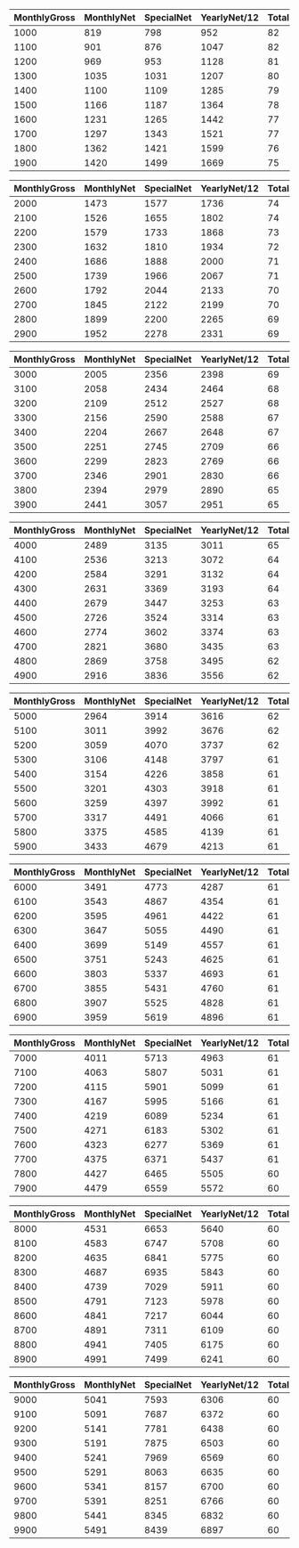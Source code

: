 
MonthlyGross|MonthlyNet|SpecialNet|YearlyNet/12|TotalPercent|YearlyIncrementPercent
-|-|-|-|-|-
1000|819|798|952|82|81
1100|901|876|1047|82|81
1200|969|953|1128|81|70
1300|1035|1031|1207|80|67
1400|1100|1109|1285|79|67
1500|1166|1187|1364|78|67
1600|1231|1265|1442|77|67
1700|1297|1343|1521|77|67
1800|1362|1421|1599|76|67
1900|1420|1499|1669|75|60

MonthlyGross|MonthlyNet|SpecialNet|YearlyNet/12|TotalPercent|YearlyIncrementPercent
-|-|-|-|-|-
2000|1473|1577|1736|74|57
2100|1526|1655|1802|74|57
2200|1579|1733|1868|73|57
2300|1632|1810|1934|72|57
2400|1686|1888|2000|71|57
2500|1739|1966|2067|71|57
2600|1792|2044|2133|70|57
2700|1845|2122|2199|70|57
2800|1899|2200|2265|69|57
2900|1952|2278|2331|69|57

MonthlyGross|MonthlyNet|SpecialNet|YearlyNet/12|TotalPercent|YearlyIncrementPercent
-|-|-|-|-|-
3000|2005|2356|2398|69|57
3100|2058|2434|2464|68|57
3200|2109|2512|2527|68|55
3300|2156|2590|2588|67|52
3400|2204|2667|2648|67|52
3500|2251|2745|2709|66|52
3600|2299|2823|2769|66|52
3700|2346|2901|2830|66|52
3800|2394|2979|2890|65|52
3900|2441|3057|2951|65|52

MonthlyGross|MonthlyNet|SpecialNet|YearlyNet/12|TotalPercent|YearlyIncrementPercent
-|-|-|-|-|-
4000|2489|3135|3011|65|52
4100|2536|3213|3072|64|52
4200|2584|3291|3132|64|52
4300|2631|3369|3193|64|52
4400|2679|3447|3253|63|52
4500|2726|3524|3314|63|52
4600|2774|3602|3374|63|52
4700|2821|3680|3435|63|52
4800|2869|3758|3495|62|52
4900|2916|3836|3556|62|52

MonthlyGross|MonthlyNet|SpecialNet|YearlyNet/12|TotalPercent|YearlyIncrementPercent
-|-|-|-|-|-
5000|2964|3914|3616|62|52
5100|3011|3992|3676|62|52
5200|3059|4070|3737|62|52
5300|3106|4148|3797|61|52
5400|3154|4226|3858|61|52
5500|3201|4303|3918|61|52
5600|3259|4397|3992|61|63
5700|3317|4491|4066|61|63
5800|3375|4585|4139|61|63
5900|3433|4679|4213|61|63

MonthlyGross|MonthlyNet|SpecialNet|YearlyNet/12|TotalPercent|YearlyIncrementPercent
-|-|-|-|-|-
6000|3491|4773|4287|61|63
6100|3543|4867|4354|61|58
6200|3595|4961|4422|61|58
6300|3647|5055|4490|61|58
6400|3699|5149|4557|61|58
6500|3751|5243|4625|61|58
6600|3803|5337|4693|61|58
6700|3855|5431|4760|61|58
6800|3907|5525|4828|61|58
6900|3959|5619|4896|61|58

MonthlyGross|MonthlyNet|SpecialNet|YearlyNet/12|TotalPercent|YearlyIncrementPercent
-|-|-|-|-|-
7000|4011|5713|4963|61|58
7100|4063|5807|5031|61|58
7200|4115|5901|5099|61|58
7300|4167|5995|5166|61|58
7400|4219|6089|5234|61|58
7500|4271|6183|5302|61|58
7600|4323|6277|5369|61|58
7700|4375|6371|5437|61|58
7800|4427|6465|5505|60|58
7900|4479|6559|5572|60|58

MonthlyGross|MonthlyNet|SpecialNet|YearlyNet/12|TotalPercent|YearlyIncrementPercent
-|-|-|-|-|-
8000|4531|6653|5640|60|58
8100|4583|6747|5708|60|58
8200|4635|6841|5775|60|58
8300|4687|6935|5843|60|58
8400|4739|7029|5911|60|58
8500|4791|7123|5978|60|58
8600|4841|7217|6044|60|56
8700|4891|7311|6109|60|56
8800|4941|7405|6175|60|56
8900|4991|7499|6241|60|56

MonthlyGross|MonthlyNet|SpecialNet|YearlyNet/12|TotalPercent|YearlyIncrementPercent
-|-|-|-|-|-
9000|5041|7593|6306|60|56
9100|5091|7687|6372|60|56
9200|5141|7781|6438|60|56
9300|5191|7875|6503|60|56
9400|5241|7969|6569|60|56
9500|5291|8063|6635|60|56
9600|5341|8157|6700|60|56
9700|5391|8251|6766|60|56
9800|5441|8345|6832|60|56
9900|5491|8439|6897|60|56
